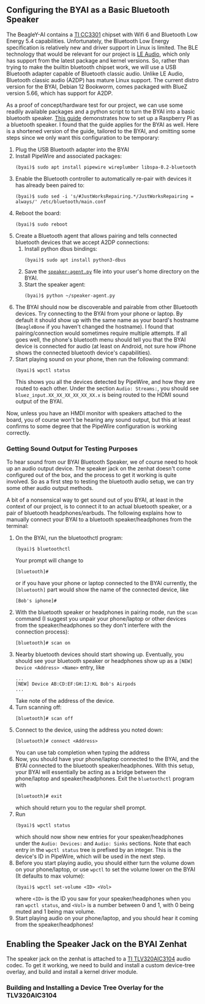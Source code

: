 ## Configuring the BYAI as a Basic Bluetooth Speaker
The BeagleY-AI contains a [TI CC3301](https://www.ti.com/product/CC3301) chipset with Wifi 6 and Bluetooth Low Energy 5.4 capabilities. Unfortunately, the Bluetooth Low Energy specification is relatively new and driver support in Linux is limited. The BLE technology that would be relevant for our project is [LE Audio](https://www.bluetooth.com/learn-about-bluetooth/feature-enhancements/le-audio/), which only has support from the latest package and kernel versions. So, rather than trying to make the builtin bluetooth chipset work, we will use a USB Bluetooth adapter capable of Bluetooth classic audio. Unlike LE Audio, Bluetooth classic audio (A2DP) has mature Linux support. The current distro version for the BYAI, Debian 12 Bookworm, comes packaged with BlueZ version 5.66, which has support for A2DP.

As a proof of concept/hardware test for our project, we can use some readily available packages and a python script to turn the BYAI into a basic bluetooth speaker. [This guide](https://github.com/fdanis-oss/pw_wp_bluetooth_rpi_speaker) demonstrates how to set up a Raspberry PI as a bluetooth speaker. I found that the guide applies for the BYAI as well. Here is a shortened version of the guide, tailored to the BYAI, and omitting some steps since we only want this configuration to be temporary:

1. Plug the USB Bluetooth adapter into the BYAI
2. Install PipeWire and associated packages:
   ```
   (byai)$ sudo apt install pipewire wireplumber libspa-0.2-bluetooth
   ```
3. Enable the Bluetooth controller to automatically re-pair with devices it has already been paired to:
   ```
   (byai)$ sudo sed -i 's/#JustWorksRepairing.*/JustWorksRepairing = always/' /etc/bluetooth/main.conf
   ```
4. Reboot the board:
   ```
   (byai)$ sudo reboot
   ```
5. Create a Bluetooth agent that allows pairing and tells connected bluetooth devices that we accept A2DP connections:
   1. Install python dbus bindings:
      ```
      (byai)$ sudo apt install python3-dbus
      ```
   2. Save the [`speaker-agent.py`](setup/speaker-agent.py) file into your user's home directory on the BYAI.
   3. Start the speaker agent:
      ```
      (byai)$ python ~/speaker-agent.py
      ```
6. The BYAI should now be discoverable and pairable from other Bluetooth devices. Try connecting to the BYAI from your phone or laptop. By default it should show up with the same name as your board's hostname (`BeagleBone` if you haven't changed the hostname). I found that pairing/connection would sometimes require multiple attempts. If all goes well, the phone's bluetooth menu should tell you that the BYAI device is connected for audio (at least on Android, not sure how iPhone shows the connected bluetooth device's capabilities).
7. Start playing sound on your phone, then run the following command:
   ```
   (byai)$ wpctl status
   ```
   This shows you all the devices detected by PipeWire, and how they are routed to each other. Under the section `Audio: Streams:`, you should see `bluez_input.XX_XX_XX_XX_XX_XX.x` is being routed to the HDMI sound output of the BYAI. 

Now, unless you have an HMDI monitor with speakers attached to the board, you of course won't be hearing any sound output, but this at least confirms to some degree that the PipeWire configuration is working correctly.

### Getting Sound Output for Testing Purposes
To hear sound from our BYAI Bluetooth Speaker, we of course need to hook up an audio output device. The speaker jack on the zenhat doesn't come configured out of the box, and the process to get it working is quite involved. So as a first step to testing the bluetooth audio setup, we can try some other audio output methods.

A bit of a nonsensical way to get sound out of you BYAI, at least in the context of our project, is to connect it to an actual bluetooth speaker, or a pair of bluetooth headphones/earbuds. The following explains how to manually connect your BYAI to a bluetooth speaker/headphones from the terminal:
1. On the BYAI, run the bluetoothctl program:
   ```
   (byai)$ bluetoothctl
   ```
   Your prompt will change to
   ```
   [bluetooth]#
   ```
   or if you have your phone or laptop connected to the BYAI currently, the `[bluetooth]` part would show the name of the connected device, like
   ```
   [Bob's iphone]#
   ```
2. With the bluetooth speaker or headphones in pairing mode, run the `scan` command (I suggest you unpair your phone/laptop or other devices from the speaker/headphones so they don't interfere with the connection process):
   ```
   [bluetooth]# scan on
   ```
3. Nearby bluetooth devices should start showing up. Eventually, you should see your bluetooth speaker or headphones show up as a `[NEW] Device <Address> <Name>` entry, like
   ```
   ...
   [NEW] Device AB:CD:EF:GH:IJ:KL Bob's Airpods
   ...
   ```
   Take note of the address of the device.
4. Turn scanning off:
   ```
   [bluetooth]# scan off
   ```
5. Connect to the device, using the address you noted down:
   ```
   [bluetooth]# connect <Address>
   ```
   You can use tab completion when typing the address
6. Now, you should have your phone/laptop connected to the BYAI, and the BYAI connected to the bluetooth speaker/headphones. With this setup, your BYAI will essentially be acting as a bridge between the phone/laptop and speaker/headphones. Exit the `bluetoothctl` program with
   ```
   [bluetooth]# exit
   ```
   which should return you to the regular shell prompt.
7. Run
   ```
   (byai)$ wpctl status
   ```
   which should now show new entries for your speaker/headphones under the `Audio: Devices:` and `Audio: Sinks` sections. Note that each entry in the `wpctl status` tree is prefixed by an integer. This is the device's ID in PipeWire, which will be used in the next step.
8. Before you start playing audio, you should either turn the volume down on your phone/laptop, or use `wpctl` to set the volume lower on the BYAI (It defaults to max volume):
   ```
   (byai)$ wpctl set-volume <ID> <Vol>
   ```
   where `<ID>` is the ID you saw for your speaker/headphones when you ran `wpctl status`, and `<Vol>` is a number between 0 and 1, with 0 being muted and 1 being max volume.
9. Start playing audio on your phone/laptop, and you should hear it coming from the speaker/headphones!

## Enabling the Speaker Jack on the BYAI Zenhat
The speaker jack on the zenhat is attached to a [TI TLV320AIC3104](https://www.ti.com/product/TLV320AIC3104/part-details/TLV320AIC3104IRHBR) audio codec. To get it working, we need to build and install a custom device-tree overlay, and build and install a kernel driver module.

### Building and Installing a Device Tree Overlay for the TLV320AIC3104
